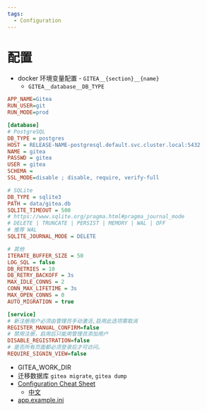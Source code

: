 ```yaml
---
tags:
  - Configuration
---
```


# 配置

- docker 环境变量配置 - `GITEA__{section}__{name}`
  - `GITEA__database__DB_TYPE`

```ini
APP_NAME=Gitea
RUN_USER=git
RUN_MODE=prod

[database]
# PostgreSQL
DB_TYPE = postgres
HOST = RELEASE-NAME-postgresql.default.svc.cluster.local:5432
NAME = gitea
PASSWD = gitea
USER = gitea
SCHEMA =
SSL_MODE=disable ; disable, require, verify-full

# SQLite
DB_TYPE = sqlite3
PATH = data/gitea.db
SQLITE_TIMEOUT = 500
# https://www.sqlite.org/pragma.html#pragma_journal_mode
# DELETE | TRUNCATE | PERSIST | MEMORY | WAL | OFF
# 推荐 WAL
SQLITE_JOURNAL_MODE = DELETE

# 其他
ITERATE_BUFFER_SIZE = 50
LOG_SQL = false
DB_RETRIES = 10
DB_RETRY_BACKOFF = 3s
MAX_IDLE_CONNS = 2
CONN_MAX_LIFETIME = 3s
MAX_OPEN_CONNS = 0
AUTO_MIGRATION = true

[service]
# 新注册用户必须由管理员手动激活,启用此选项需取消
REGISTER_MANUAL_CONFIRM=false
# 禁用注册，启用后只能用管理员添加用户
DISABLE_REGISTRATION=false
# 是否所有页面都必须登录后才可访问。
REQUIRE_SIGNIN_VIEW=false
```

- GITEA_WORK_DIR
- 迁移数据库 `gitea migrate`, `gitea dump`
- [Configuration Cheat Sheet](https://docs.gitea.io/en-us/config-cheat-sheet/)
  - [中文](https://docs.gitea.io/zh-cn/config-cheat-sheet/)
- [app.example.ini](https://github.com/go-gitea/gitea/blob/main/custom/conf/app.example.ini)
